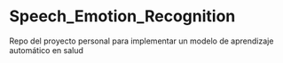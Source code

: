 # Speech_Emotion_Recognition
Repo del proyecto personal para implementar un modelo de aprendizaje automático en salud

